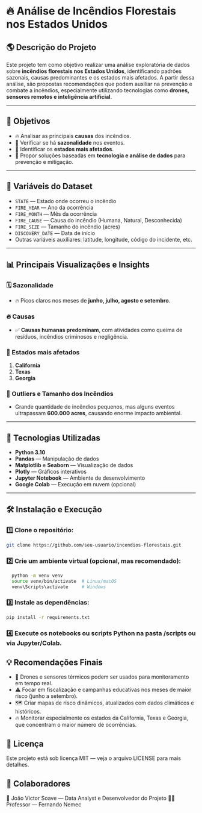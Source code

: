 # 🔥 Análise de Incêndios Florestais nos Estados Unidos

## 🌎 Descrição do Projeto

Este projeto tem como objetivo realizar uma análise exploratória de dados sobre **incêndios florestais nos Estados Unidos**, identificando padrões sazonais, causas predominantes e os estados mais afetados. A partir dessa análise, são propostas recomendações que podem auxiliar na prevenção e combate a incêndios, especialmente utilizando tecnologias como **drones, sensores remotos e inteligência artificial**.

---

## 🎯 Objetivos

- 🔥 Analisar as principais **causas** dos incêndios.
- 📅 Verificar se há **sazonalidade** nos eventos.
- 📍 Identificar os **estados mais afetados**.
- 🚁 Propor soluções baseadas em **tecnologia e análise de dados** para prevenção e mitigação.

---

## 🧠 Variáveis do Dataset

- `STATE` — Estado onde ocorreu o incêndio
- `FIRE_YEAR` — Ano da ocorrência
- `FIRE_MONTH` — Mês da ocorrência
- `FIRE_CAUSE` — Causa do incêndio (Humana, Natural, Desconhecida)
- `FIRE_SIZE` — Tamanho do incêndio (acres)
- `DISCOVERY_DATE` — Data de início
- Outras variáveis auxiliares: latitude, longitude, código do incidente, etc.

---

## 📊 Principais Visualizações e Insights

### 🗓️ Sazonalidade  
- 🔥 Picos claros nos meses de **junho, julho, agosto e setembro**.

### 🔥 Causas  
- ✅ **Causas humanas predominam**, com atividades como queima de resíduos, incêndios criminosos e negligência.

### 📍 Estados mais afetados  
1. **California**  
2. **Texas**  
3. **Georgia**  

### 🚩 Outliers e Tamanho dos Incêndios  
- Grande quantidade de incêndios pequenos, mas alguns eventos ultrapassam **600.000 acres**, causando enorme impacto ambiental.

---

## 🚀 Tecnologias Utilizadas

- **Python 3.10**
- **Pandas** — Manipulação de dados
- **Matplotlib** e **Seaborn** — Visualização de dados
- **Plotly** — Gráficos interativos
- **Jupyter Notebook** — Ambiente de desenvolvimento
- **Google Colab** — Execução em nuvem (opcional)

---

## 🛠️ Instalação e Execução

### 1️⃣ Clone o repositório:

```bash
git clone https://github.com/seu-usuario/incendios-florestais.git
```

### 2️⃣ Crie um ambiente virtual (opcional, mas recomendado):

```bash
  python -m venv venv
  source venv/bin/activate  # Linux/macOS
  venv\Scripts\activate     # Windows
```

### 3️⃣ Instale as dependências:

```bash
pip install -r requirements.txt
```

### 4️⃣ Execute os notebooks ou scripts Python na pasta /scripts ou via Jupyter/Colab.

## 💡 Recomendações Finais

- 🚁 Drones e sensores térmicos podem ser usados para monitoramento em tempo real.
- ⚠️ Focar em fiscalização e campanhas educativas nos meses de maior risco (junho a setembro).
- 🗺️ Criar mapas de risco dinâmicos, atualizados com dados climáticos e históricos.
- 🔥 Monitorar especialmente os estados da California, Texas e Georgia, que concentram o maior número de ocorrências.

## 📜 Licença

Este projeto está sob licença MIT — veja o arquivo LICENSE para mais detalhes.

## 🤝 Colaboradores

👤 João Victor Soave — Data Analyst e Desenvolvedor do Projeto
👨‍🏫 Professor — Fernando Nemec
